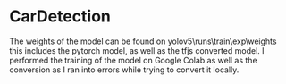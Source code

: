 # CarDetection
The weights of the model can be found on yolov5\runs\train\exp\weights this includes the pytorch model, as well as the tfjs converted model. I performed the training of the model on Google Colab as well as the conversion as I ran into errors while trying to convert it locally.
